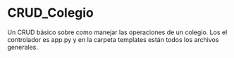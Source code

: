 # CRUD_Colegio
Un CRUD básico sobre como manejar las operaciones de un colegio. Los el controlador es app.py y en la carpeta templates están todos los archivos generales.

